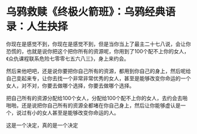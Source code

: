 # 乌鸦救赎《终极火箭班》：乌鸦经典语录：人生抉择

你现在是感觉不到，你现在是感觉不到，但是当你当上了最主二十七八说，会让你恐慌的，也就是说你把这个把你所有的资源呢，你用到了100个配不上你的女人，《众仇课程联系危险七零零七五六八三》，身上来约会。

然后来他吧吧，还是说你要把你自己所有的资源，都用到你自己的身上，然后呢给自己变起来专，让你去找一个非常非常优秀的女人，甚至是能够改变你命运的一个女人，对不对，你要去做哪个选择，你要去做哪个选择。

把自己所有的资源分配给100个女人，分配给100个配不上你的女人，去约会去啪啪啪，还是说把你自己所有的资源全都堵在你自己身上，然后让你能够虚认是一个，说过有小的女人甚至是能够改变你命运的人。

这是一个决定，真的是一个决定